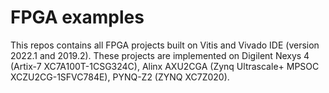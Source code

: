 # FPGA examples
This repos contains all FPGA projects built on Vitis and Vivado IDE (version 2022.1 and 2019.2). These projects are implemented on Digilent Nexys 4 (Artix-7 XC7A100T-1CSG324C),  Alinx AXU2CGA (Zynq Ultrascale+ MPSOC XCZU2CG-1SFVC784E), PYNQ-Z2 (ZYNQ XC7Z020). 
